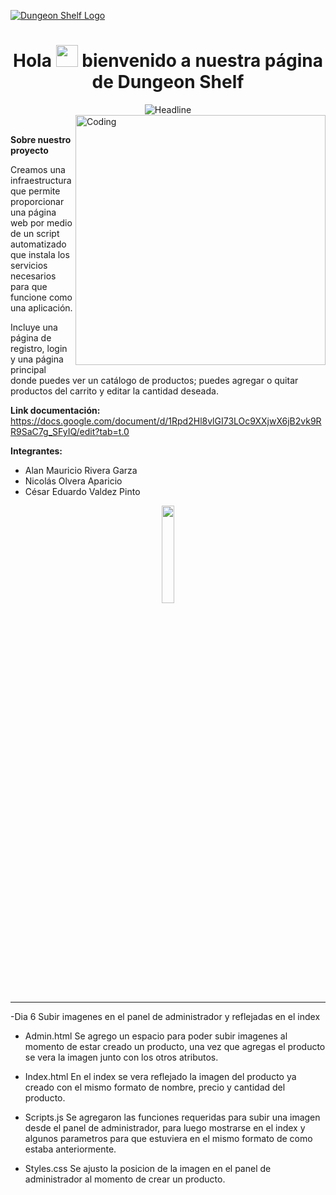 [![Dungeon Shelf Logo](https://i.imgur.com/hEK3RaP.jpeg)](https://arjuncvinod.github.io)

<h1 align="center">
    Hola <img src="https://media.giphy.com/media/hvRJCLFzcasrR4ia7z/giphy.gif" width="35"> bienvenido a nuestra página de Dungeon Shelf
</h1>

<div align="center">
    <img src="https://readme-typing-svg.herokuapp.com?color=%236FDA44&size=32&center=true&vCenter=true&width=600&height=50&lines=Web+Developer;Computer+Science+Student;Freelancer;Open-Source+Enthusiast" alt="Headline" />
</div>

<img align="right" alt="Coding" width="400" src="https://octodex.github.com/images/daftpunktocat-guy.gif">

<br>

**Sobre nuestro proyecto**

Creamos una infraestructura que permite proporcionar una página web por medio de un script automatizado que instala los servicios necesarios para que funcione como una aplicación.

Incluye una página de registro, login y una página principal donde puedes ver un catálogo de productos; puedes agregar o quitar productos del carrito y editar la cantidad deseada.

**Link documentación:**  
https://docs.google.com/document/d/1Rpd2Hl8vlGI73LOc9XXjwX6jB2vk9RR9SaC7g_SFyIQ/edit?tab=t.0

**Integrantes:**
- Alan Mauricio Rivera Garza
- Nicolás Olvera Aparicio
- César Eduardo Valdez Pinto

<p align="center">
    <img src="https://media.giphy.com/media/jpVnC65DmYeyRL4LHS/giphy.gif" width="20%">
</p>

______________________________________________________________________________________________________

-Dia 6 Subir imagenes en el panel de administrador y reflejadas en el index

- Admin.html
Se agrego un espacio para poder subir imagenes al momento de estar creado un producto, una vez que agregas el producto se vera la imagen junto con los otros atributos.

- Index.html
En el index se vera reflejado la imagen del producto ya creado con el mismo formato de nombre, precio y cantidad del producto.

- Scripts.js
Se agregaron las funciones requeridas para subir una imagen desde el panel de administrador, para luego mostrarse en el index y algunos parametros para que estuviera en el mismo formato de como estaba anteriormente.

- Styles.css
Se ajusto la posicion de la imagen en el panel de administrador al momento de crear un producto.

